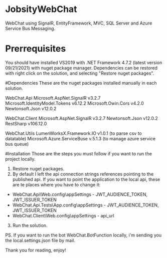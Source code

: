 # JobsityWebChat
WebChat using SignalR, EntityFramework, MVC, SQL Server and Azure Service Bus Messaging.

# Prerrequisites
You should have installed VS2019 with .NET Framework 4.7.2 (latest version 09/21/2021) with nuget package manager. 
Dependencies can be restored with right click on the solution, and selecting "Restore nuget packages".

#Dependencies
These are the nuget packages installed manually in each solution.

WebChat.Api
  Microsoft.AspNet.SignalR v3.2.7 
  Microsoft.IdentityModel.Tokens v6.12.2
  Microsoft.Owin.Cors v4.2.0
  Newtonsoft.Json v12.0.2
  
WebChat.Client
  Microsoft.AspNet.SignalR v3.2.7
  Newtonsoft.Json v12.0.2
  RestSharp v106.12.0

WebChat.Utils
  LumenWorksX.Framework.IO v1.0.1 (to parse csv to datatable)
  Microsoft.Azure.ServiceBuse v.5.1.3 (to manage azure service bus queue)

#Installation
Those are the steps you must follow if you want to run the project locally.

1. Restore nuget packages.
2. By default I left the api connection strings references pointing to the published api. If you want to point the application to the local api, 
these are te places where you have to change it:
  - WebChat.Api\Web.config\appSettings - JWT_AUDIENCE_TOKEN, JWT_ISSUER_TOKEN
  - WebChat.Api.Tests\App.config\appSettings - JWT_AUDIENCE_TOKEN, JWT_ISSUER_TOKEN
  - WebChat.Client\Web.config\appSettings - api_url
3. Run the solution.

PS. If you want to run the bot WebChat.BotFunction locally, i'm sending you the local.settings.json file by mail.

Thank you for reading, enjoy!

 
  

